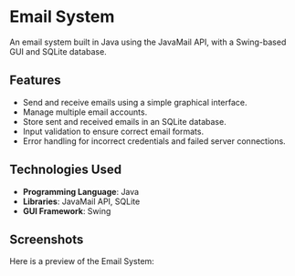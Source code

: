 # Email System

An email system built in Java using the JavaMail API, with a Swing-based GUI and SQLite database.

## Features
- Send and receive emails using a simple graphical interface.
- Manage multiple email accounts.
- Store sent and received emails in an SQLite database.
- Input validation to ensure correct email formats.
- Error handling for incorrect credentials and failed server connections.

## Technologies Used
- **Programming Language**: Java
- **Libraries**: JavaMail API, SQLite
- **GUI Framework**: Swing

## Screenshots
Here is a preview of the Email System:

